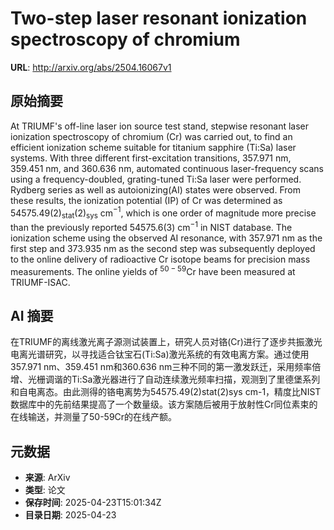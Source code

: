 # Two-step laser resonant ionization spectroscopy of chromium

**URL**: http://arxiv.org/abs/2504.16067v1

## 原始摘要

At TRIUMF's off-line laser ion source test stand, stepwise resonant laser
ionization spectroscopy of chromium (Cr) was carried out, to find an efficient
ionization scheme suitable for titanium sapphire (Ti:Sa) laser systems. With
three different first-excitation transitions, 357.971 nm, 359.451 nm, and
360.636 nm, automated continuous laser-frequency scans using a
frequency-doubled, grating-tuned Ti:Sa laser were performed. Rydberg series as
well as autoionizing(AI) states were observed. From these results, the
ionization potential (IP) of Cr was determined as
54575.49(2)$_\text{stat}$(2)$_\text{sys}$ cm$^{-1}$, which is one order of
magnitude more precise than the previously reported 54575.6(3) cm$^{-1}$ in
NIST database. The ionization scheme using the observed AI resonance, with
357.971 nm as the first step and 373.935 nm as the second step was subsequently
deployed to the online delivery of radioactive Cr isotope beams for precision
mass measurements. The online yields of $^{50-59}$Cr have been measured at
TRIUMF-ISAC.


## AI 摘要

在TRIUMF的离线激光离子源测试装置上，研究人员对铬(Cr)进行了逐步共振激光电离光谱研究，以寻找适合钛宝石(Ti:Sa)激光系统的有效电离方案。通过使用357.971 nm、359.451 nm和360.636 nm三种不同的第一激发跃迁，采用频率倍增、光栅调谐的Ti:Sa激光器进行了自动连续激光频率扫描，观测到了里德堡系列和自电离态。由此测得的铬电离势为54575.49(2)stat(2)sys cm-1，精度比NIST数据库中的先前结果提高了一个数量级。该方案随后被用于放射性Cr同位素束的在线输送，并测量了50-59Cr的在线产额。

## 元数据

- **来源**: ArXiv
- **类型**: 论文
- **保存时间**: 2025-04-23T15:01:34Z
- **目录日期**: 2025-04-23
